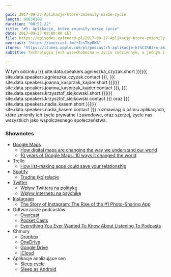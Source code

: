```yaml
---

guid: 2017-09-27-Aplikacje-ktore-zmienily-nasze-zycie
length: 98634108
duration: "00:51:22"
title: "#5: Aplikacje, które zmieniły nasze życie"
date: 2017-09-27 09:00:00 CET
file: https://episodes.cafenerd.pl/2017-09-27-Aplikacje-ktore-zmienily-nasze-zycie.mp3
overcast: "https://overcast.fm/+JcsTkyRWA"
itunes: "https://itunes.apple.com/pl/podcast/5-aplikacje-kt%C3%B3re-zmieni%C5%82y-nasze-%C5%BCycie/id1254959267?i=1000392752456"
subtitle: Technologia jest wszechobecna w życiu codziennym, a jednym z jej najczęstszych przejawów są używane przez nas aplikacje. Które z nich najbardziej zmieniły nasze życie?

---
```


W tym odcinku [{{ site.data.speakers.agnieszka_czyzak.short }}]({{ site.data.speakers.agnieszka_czyzak.contact }}), [{{ site.data.speakers.joanna_kasprzak_kajder.short }}]({{ site.data.speakers.joanna_kasprzak_kajder.contact }}), [{{ site.data.speakers.krzysztof_siejkowski.short }}]({{ site.data.speakers.krzysztof_siejkowski.contact }}) oraz [{{ site.data.speakers.nadia_kasem.short }}]({{ site.data.speakers.nadia_kasem.contact }}) rozmawiają o ośmiu aplikacjach, które zmieniły ich życie prywatne i zawodowe, oraz szerzej, życie nas wszystkich jako współczesnego społeczeństwa.

### Shownotes

* [Google Maps](https://www.google.pl/maps)
    - [How digital maps are changing the way we understand our world](https://www.theguardian.com/technology/2014/dec/02/how-digital-maps-changing-the-way-we-understand-world)
    - [10 years of Google Maps: 10 ways it changed the world](http://www.smh.com.au/digital-life/digital-life-news/10-years-of-google-maps-10-ways-it-changed-the-world-20150212-13d7wq.html)
* [Trello](https://trello.com/)
    - [How list-making apps could save your relationship](https://www.theguardian.com/technology/2017/jul/20/list-making-apps-could-save-relationship-managing-tasks-trello-wunderlist)
* [Spotify](http://spotify.com/)
    - [Trudne (ko)relacje](http://www.ziemianiczyja.pl/2013/07/spotify-thom-yorke-nigel-godrich-streaming/)
* [Twitter](https://twitter.com/)
    - [Wpływ Twittera na politykę](https://www.theguardian.com/technology/2016/jul/31/trash-talk-how-twitter-is-shaping-the-new-politics)
    - [Wpływ internetu na psychikę](http://www.newsweek.pl/styl-zycia/facebook-twitter-instagram-wplyw-internetu-na-psychike,artykuly,395700,1.html)
* [Instagram](https://www.instagram.com/)
    - [The Story of Instagram: The Rise of the #1 Photo-Sharing App](http://www.investopedia.com/articles/investing/102615/story-instagram-rise-1-photo0sharing-app.asp)
* Odtwarzacze podcastów 
    - [Overcast](https://overcast.fm/)
    - [Pocket Casts](https://www.shiftyjelly.com/pocketcasts/)
    - [Everything You Ever Wanted To Know About Listening To Podcasts](https://www.forbes.com/sites/sethporges/2015/01/15/everything-you-ever-wanted-to-know-about-listening-to-podcasts/#569c4cc22eb0)
* Chmury
    - [Dropbox](https://www.dropbox.com/)
    - [OneDrive](https://onedrive.live.com/)
    - [Google Drive](https://drive.google.com/)
    - [iCloud](https://www.icloud.com/)
* Aplikacje analizujące sen 
    - [Sleep cycle](https://www.sleepcycle.com/)
    - [Sleep as Android](https://play.google.com/store/apps/details?id=com.urbandroid.sleep&hl=en)

